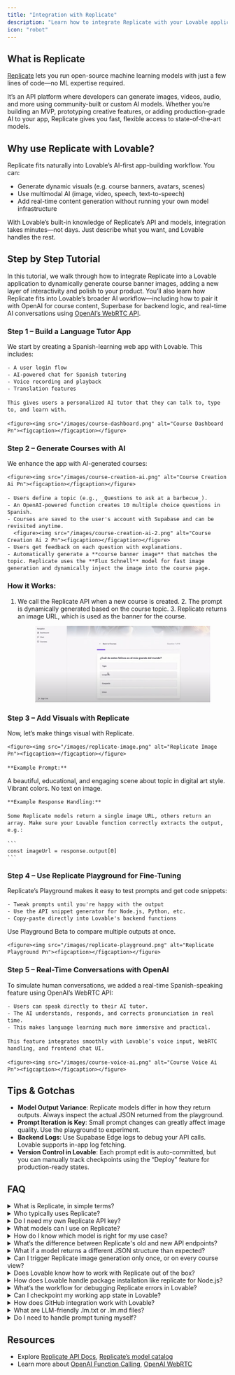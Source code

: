 ```yaml
---
title: "Integration with Replicate"
description: "Learn how to integrate Replicate with your Lovable application"
icon: "robot"
---
```


## What is Replicate

[Replicate](https://replicate.com/) lets you run open-source machine learning models with just a few lines of code—no ML expertise required.

It’s an API platform where developers can generate images, videos, audio, and more using community-built or custom AI models. Whether you’re building an MVP, prototyping creative features, or adding production-grade AI to your app, Replicate gives you fast, flexible access to state-of-the-art models.

## Why use Replicate with Lovable?

Replicate fits naturally into Lovable’s AI-first app-building workflow. You can:

- Generate dynamic visuals (e.g. course banners, avatars, scenes)
- Use multimodal AI (image, video, speech, text-to-speech)
- Add real-time content generation without running your own model infrastructure

With Lovable’s built-in knowledge of Replicate’s API and models, integration takes minutes—not days. Just describe what you want, and Lovable handles the rest.

## Step by Step Tutorial

In this tutorial, we walk through how to integrate Replicate into a Lovable application to dynamically generate course banner images, adding a new layer of interactivity and polish to your product. You’ll also learn how Replicate fits into Lovable’s broader AI workflow—including how to pair it with OpenAI for course content, Superbase for backend logic, and real-time AI conversations using [OpenAI’s WebRTC API](https://platform.openai.com/docs/guides/realtime#connect-with-webrtc).

### Step 1 – Build a Language Tutor App
We start by creating a Spanish-learning web app with Lovable. This includes:

    - A user login flow
    - AI-powered chat for Spanish tutoring
    - Voice recording and playback
    - Translation features

    This gives users a personalized AI tutor that they can talk to, type to, and learn with.

    <figure><img src="/images/course-dashboard.png" alt="Course Dashboard Pn"><figcaption></figcaption></figure>

### Step 2 – Generate Courses with AI
We enhance the app with AI-generated courses:

    <figure><img src="/images/course-creation-ai.png" alt="Course Creation Ai Pn"><figcaption></figcaption></figure>

    - Users define a topic (e.g., _Questions to ask at a barbecue_).
    - An OpenAI-powered function creates 10 multiple choice questions in Spanish.
    - Courses are saved to the user's account with Supabase and can be revisited anytime.
      <figure><img src="/images/course-creation-ai-2.png" alt="Course Creation Ai 2 Pn"><figcaption></figcaption></figure>
    - Users get feedback on each question with explanations.
    - Automatically generate a **course banner image** that matches the topic. Replicate uses the **Flux Schnell** model for fast image generation and dynamically inject the image into the course page.

    
### **How it Works:**
1. We call the Replicate API when a new course is created.
      2. The prompt is dynamically generated based on the course topic.
      3. Replicate returns an image URL, which is used as the banner for the course.

    <figure><img src="/images/replicate-real-time.png" alt="Replicate Real Time Pn"><figcaption></figcaption></figure>

### Step 3 – Add Visuals with Replicate
Now, let’s make things visual with Replicate.

    <figure><img src="/images/replicate-image.png" alt="Replicate Image Pn"><figcaption></figcaption></figure>

    **Example Prompt:**

    
A beautiful, educational, and engaging scene about topic in digital art style. Vibrant colors. No text on image.

    **Example Response Handling:**

    Some Replicate models return a single image URL, others return an array. Make sure your Lovable function correctly extracts the output, e.g.:

    ```
    const imageUrl = response.output[0]
    ```

### Step 4 – Use Replicate Playground for Fine-Tuning
Replicate’s Playground makes it easy to test prompts and get code snippets:

    - Tweak prompts until you're happy with the output
    - Use the API snippet generator for Node.js, Python, etc.
    - Copy-paste directly into Lovable's backend functions

    
Use Playground Beta to compare multiple outputs at once.

    <figure><img src="/images/replicate-playground.png" alt="Replicate Playground Pn"><figcaption></figcaption></figure>

### Step 5 – Real-Time Conversations with OpenAI
To simulate human conversations, we added a real-time Spanish-speaking feature using OpenAI’s WebRTC API:

    - Users can speak directly to their AI tutor.
    - The AI understands, responds, and corrects pronunciation in real time.
    - This makes language learning much more immersive and practical.

    This feature integrates smoothly with Lovable’s voice input, WebRTC handling, and frontend chat UI.

    <figure><img src="/images/course-voice-ai.png" alt="Course Voice Ai Pn"><figcaption></figcaption></figure>

## Tips & Gotchas

- **Model Output Variance**: Replicate models differ in how they return outputs. Always inspect the actual JSON returned from the playground.
- **Prompt Iteration is Key**: Small prompt changes can greatly affect image quality. Use the playground to experiment.
- **Backend Logs**: Use Supabase Edge logs to debug your API calls. Lovable supports in-app log fetching.
- **Version Control in Lovable**: Each prompt edit is auto-committed, but you can manually track checkpoints using the “Deploy” feature for production-ready states.

## FAQ

  <details>
<summary>What is Replicate, in simple terms?</summary>
Replicate is a platform that lets you run powerful machine learning models (like image or video generation) using a simple API—no need to train or host models yourself.
</details>
  <details>
<summary>Who typically uses Replicate?</summary>
Replicate is popular with indie hackers, startup builders, and large enterprises alike. Whether you're prototyping an AI feature or deploying at scale, Replicate supports both quick hacks and robust deployments.
</details>
  <details>
<summary>Do I need my own Replicate API key?</summary>
Yes. Lovable securely stores your keys and handles API calls for you once added.
</details>
  <details>
<summary>What models can I use on Replicate?</summary>
Replicate supports many modalities including:

    - Image generation (e.g. Flux Schnell)
    - Video generation
    - Audio and text-to-speech
    - Language models (though not Replicate’s main focus)
    - Custom Cog models (open-source Dockerized models you can deploy)

    Explore them all at [replicate.com/explore](https://replicate.com/explore).
</details>
  <details>
<summary>How do I know which model is right for my use case?</summary>
Use Replicate’s **Playground** to test different models before integrating them. The Playground lets you tweak prompts, compare outputs, and copy working code snippets for your app.
</details>
  <details>
<summary>What’s the difference between Replicate's old and new API endpoints?</summary>
Replicate has two API formats:

    - The original (`/predictions`) endpoint: most widely known and used.
    - The newer `/models///versions//predictions` endpoint: more efficient and flexible.

    Lovable integrates with both depending on the model’s requirements.
</details>
  <details>
<summary>What if a model returns a different JSON structure than expected?</summary>
Model outputs vary. Some return a string URL, others return an array. Use the Replicate Playground to inspect the real response and update your parsing logic accordingly.

    Example fix:

    ```
    const imageUrl = Array.isArray(output) ? output[0] : output;
    ```
</details>
  <details>
<summary>Can I trigger Replicate image generation only once, or on every course view?</summary>
You can choose:

    - **One-time generation on course creation**: Saves compute costs and creates a consistent visual identity.
    - **Dynamic generation per session**: If you want fresh visuals each time.

    In the tutorial, we chose to generate the image once when the course is first created.
</details>
  <details>
<summary>Does Lovable know how to work with Replicate out of the box?</summary>
Yes\! Lovable has built-in knowledge about Replicate and many of its popular models. It can auto-generate integration code for you using the right packages and prompt structure.
</details>
  <details>
<summary>How does Lovable handle package installation like replicate for Node.js?</summary>
Lovable automatically installs and configures packages when needed, based on your prompt and integration context. You don’t have to npm install manually unless debugging locally.
</details>
  <details>
<summary>What’s the workflow for debugging Replicate errors in Lovable?</summary>
- Use Lovable’s **Superbase Edge function logs** to trace issues.
    - If there’s a mismatch between expected vs. actual Replicate response, update your JSON handling.
    - Use the **“Fix this”** button in Lovable to retry or refactor the function logic.
</details>
  <details>
<summary>Can I checkpoint my working app state in Lovable?</summary>
Currently, every prompt change creates a commit. You can:

    - Use the **History** tab to navigate commits (including bookmarking commits)
    - **Deploy** a version to make it a production checkpoint
    - GitHub sync is available for custom version control
</details>
  <details>
<summary>How does GitHub integration work with Lovable?</summary>
You can export your Lovable project to GitHub with **two-way sync**:

    - Lovable pushes changes to GitHub
    - You (or your team) can make changes in an IDE and push back
    - Works great for frontend in Lovable \+ backend in your own editor
</details>
  <details>
<summary>What are LLM-friendly .lm.txt or .lm.md files?</summary>
These are simplified markdown-based docs optimized for language models. Replicate is actively working on adding these to help Lovable (and other tools) better understand its models automatically.
</details>
  <details>
<summary>Do I need to handle prompt tuning myself?</summary>
Yes, prompt crafting is essential. Lovable helps with auto-prompting and templating, but you should always test in the Replicate Playground to refine the inputs for best results.
</details>

## Resources

- Explore [Replicate API Docs](https://replicate.com/docs), [Replicate’s model catalog](https://replicate.com/)
- Learn more about [OpenAI Function Calling](https://platform.openai.com/docs/guides/function-calling), [OpenAI WebRTC](https://platform.openai.com/docs/guides/speech/real-time-speech)